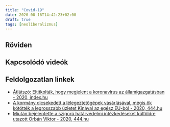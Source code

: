 ```yaml
---
title: "Covid-19"
date: 2020-08-16T14:42:23+02:00
draft: true
tags: [neoliberalizmus]
---
```


## Röviden

## Kapcsolódó videók

## Feldolgozatlan linkek

- [Átlátszó: Eltitkolták, hogy megjelent a koronavírus az államigazgatásban - 2020, index.hu](https://index.hu/techtud/2020/08/27/atlatszo_eltitkoltak_hogy_megjelent_a_koronavirus_az_allamigazgatasban/)
- [A kormány dicsekedett a lélegeztetőgépek vásárlásával, mégis ők kötötték a legrosszabb üzletet Kínával az egész EU-ból - 2020, 444.hu](https://444.hu/2020/08/27/a-kormany-dicsekedett-a-lelegeztetogepek-vasarlasaval-megis-ok-kotottek-a-legrosszabb-uzletet-kinaval-az-egesz-eu-bol)
- [Miután bejelentette a szigorú határvédelmi intézkedéseket külföldre utazott Orbán Viktor - 2020, 444.hu](https://444.hu/2020/08/30/miutan-bejelentette-a-szigoru-hatarvedelmi-intezkedeseket-kulfoldre-utazott-orban-viktor)